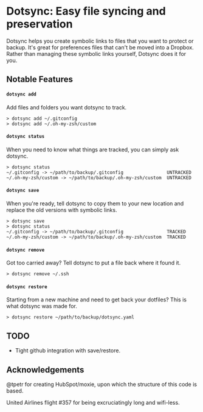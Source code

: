 Dotsync: Easy file syncing and preservation
===========================================

Dotsync helps you create symbolic links to files that you want to protect or backup. It's great for preferences files that can't be moved into a Dropbox. Rather than managing these symbolic links yourself, Dotsync does it for you.


## Notable Features


#### `dotsync add`

Add files and folders you want dotsync to track.

    > dotsync add ~/.gitconfig
    > dotsync add ~/.oh-my-zsh/custom

#### `dotsync status`

When you need to know what things are tracked, you can simply ask dotsync.

    > dotsync status
    ~/.gitconfig -> ~/path/to/backup/.gitconfig                UNTRACKED
    ~/.oh-my-zsh/custom -> ~/path/to/backup/.oh-my-zsh/custom  UNTRACKED

#### `dotsync save`

When you're ready, tell dotsync to copy them to your new location and replace the old versions with symbolic links.

    > dotsync save
    > dotsync status
    ~/.gitconfig -> ~/path/to/backup/.gitconfig                TRACKED
    ~/.oh-my-zsh/custom -> ~/path/to/backup/.oh-my-zsh/custom  TRACKED

#### `dotsync remove`

Got too carried away? Tell dotsync to put a file back where it found it.

    > dotsync remove ~/.ssh

#### `dotsync restore`

Starting from a new machine and need to get back your dotfiles? This is what dotsync was made for.

    > dotsync restore ~/path/to/backup/dotsync.yaml


## TODO

- Tight github integration with save/restore.

## Acknowledgements

@tpetr for creating HubSpot/moxie, upon which the structure of this code is based.

United Airlines flight #357 for being excruciatingly long and wifi-less.
